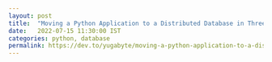```yaml
---
layout: post
title:  "Moving a Python Application to a Distributed Database in Three Easy Steps."
date:   2022-07-15 11:30:00 IST
categories: python, database
permalink: https://dev.to/yugabyte/moving-a-python-application-to-a-distributed-database-in-three-easy-steps
---
```

